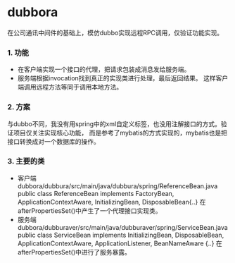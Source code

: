 # dubbora

在公司通讯中间件的基础上，模仿dubbo实现远程RPC调用，仅验证功能实现。

### 1. 功能

- 在客户端实现一个接口的代理，把请求包装成消息发给服务端。
- 服务端根据invocation找到真正的实现类进行处理，最后返回结果。
  这样客户端调用远程方法等同于调用本地方法。

### 2. 方案

与dubbo不同，我没有用spring中的xml自定义标签，也没用注解接口的方式。验证项目仅关注实现核心功能，
而是参考了mybatis的方式实现的，mybatis也是把接口转换成对一个数据库的操作。

### 3. 主要的类

- 客户端
  dubbora/dubbura/src/main/java/dubbura/spring/ReferenceBean.java
  public class ReferenceBean<T>  implements FactoryBean, ApplicationContextAware, InitializingBean, DisposableBean{..}
  在afterPropertiesSet()中产生了一个代理接口实现类。
- 服务端
  dubbora/dubburaver/src/main/java/dubburaver/spring/ServiceBean.java
  public class ServiceBean<T> implements InitializingBean, DisposableBean, ApplicationContextAware, ApplicationListener, BeanNameAware {..}
  在afterPropertiesSet()中进行了服务暴露。
